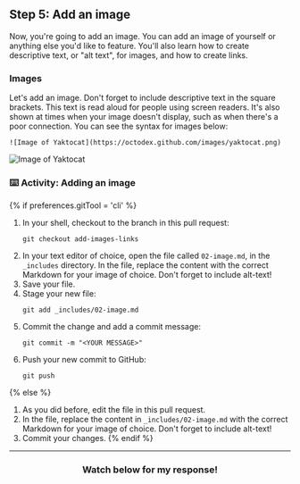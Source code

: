 ## Step 5: Add an image

Now, you're going to add an image. You can add an image of yourself or anything else you'd like to feature. You'll also learn how to create descriptive text, or "alt text", for images, and how to create links.

### Images
Let's add an image. Don't forget to include descriptive text in the square brackets. This text is read aloud for people using screen readers. It's also shown at times when your image doesn't display, such as when there's a poor connection. You can see the syntax for images below:

```
![Image of Yaktocat](https://octodex.github.com/images/yaktocat.png)
```

![Image of Yaktocat](https://octodex.github.com/images/yaktocat.png)

### :keyboard: Activity: Adding an image

{% if preferences.gitTool = 'cli' %}
1. In your shell, checkout to the branch in this pull request:
      ```shell
      git checkout add-images-links
      ```
1. In your text editor of choice, open the file called `02-image.md`, in the `_includes` directory. In the file, replace the content with the correct Markdown for your image of choice. Don't forget to include alt-text!
1. Save your file.
1. Stage your new file:
      ```shell
      git add _includes/02-image.md
      ```
1. Commit the change and add a commit message:
      ```shell
      git commit -m "<YOUR MESSAGE>"
      ```
1. Push your new commit to GitHub:
      ```shell
      git push
      ```
{% else %}
1. As you did before, edit the file in this pull request.
2. In the file, replace the content in `_includes/02-image.md` with the correct Markdown for your image of choice. Don't forget to include alt-text!
3. Commit your changes.
{% endif %}

<hr>
<h3 align="center">Watch below for my response!</h3>
